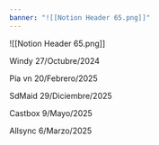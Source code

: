 ```yaml
---
banner: "![[Notion Header 65.png]]"
---
```

![[Notion Header 65.png]]






Windy 27/Octubre/2024

Pía vn 20/Febrero/2025

SdMaid 29/Diciembre/2025

Castbox 9/Mayo/2025

Allsync 6/Marzo/2025















